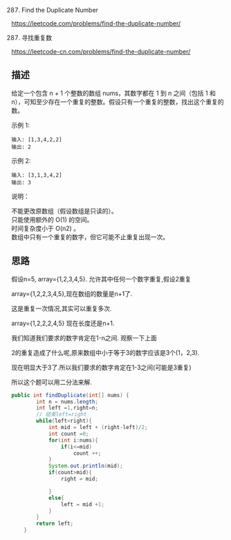 287. Find the Duplicate Number

<https://leetcode.com/problems/find-the-duplicate-number/>

287. 寻找重复数

<https://leetcode-cn.com/problems/find-the-duplicate-number/>


## 描述
给定一个包含 n + 1 个整数的数组 nums，其数字都在 1 到 n 之间（包括 1 和 n），可知至少存在一个重复的整数。假设只有一个重复的整数，找出这个重复的数。

示例 1:
```
输入: [1,3,4,2,2]
输出: 2
```
示例 2:
```
输入: [3,1,3,4,2]
输出: 3
```
说明：

不能更改原数组（假设数组是只读的）。   
只能使用额外的 O(1) 的空间。   
时间复杂度小于 O(n2) 。  
数组中只有一个重复的数字，但它可能不止重复出现一次。   

## 思路

假设n=5, array={1,2,3,4,5}.  允许其中任何一个数字重复,假设2重复      

array={1,2,2,3,4,5},现在数组的数量是n+1了.

这是重复一次情况,其实可以重复多次.

array={1,2,2,2,4,5} 现在长度还是n+1.

我们知道我们要求的数字肯定在1-n之间. 观察一下上面

2的重复造成了什么呢,原来数组中小于等于3的数字应该是3个(1，2,3).

现在明显大于3了.所以我们要求的数字肯定在1-3之间(可能是3重复)

所以这个题可以用二分法来解.


```java
public int findDuplicate(int[] nums) {
        int n = nums.length;
        int left =1,right=n;
        // 结束left=right
        while(left<right){
            int mid = left + (right-left)/2;
            int count =0;
            for(int i:nums){
                if(i<=mid)
                    count ++;
            }
            System.out.println(mid);
            if(count>mid){
                right = mid;

            }
            else{
                left = mid +1;
            }
        }
        return left;
    }
```
